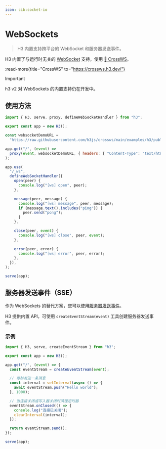 ```yaml
---
icon: cib:socket-io
---
```


# WebSockets

> H3 内置支持跨平台的 WebSocket 和服务器发送事件。

H3 内置了与运行时无关的 [WebSocket](https://developer.mozilla.org/en-US/docs/Web/API/WebSocket) 支持，使用 [🔌 CrossWS](https://crossws.h3.dev/)。

:read-more{title="CrossWS" to="https://crossws.h3.dev/"}

> [!IMPORTANT]
> h3 v2 对 WebSockets 的内置支持仍在开发中。

## 使用方法

<!-- automd:file code lang="js" src="../../examples/websocket.mjs" -->

```js [websocket.mjs]
import { H3, serve, proxy, defineWebSocketHandler } from "h3";

export const app = new H3();

const websocketDemoURL =
  "https://raw.githubusercontent.com/h3js/crossws/main/examples/h3/public/index.html";

app.get("/", (event) =>
  proxy(event, websocketDemoURL, { headers: { "Content-Type": "text/html" } }),
);

app.use(
  "/_ws",
  defineWebSocketHandler({
    open(peer) {
      console.log("[ws] open", peer);
    },

    message(peer, message) {
      console.log("[ws] message", peer, message);
      if (message.text().includes("ping")) {
        peer.send("pong");
      }
    },

    close(peer, event) {
      console.log("[ws] close", peer, event);
    },

    error(peer, error) {
      console.log("[ws] error", peer, error);
    },
  }),
);

serve(app);
```

<!-- /automd -->

## 服务器发送事件（SSE）

作为 WebSockets 的替代方案，您可以使用[服务器发送事件](https://developer.mozilla.org/en-US/docs/Web/API/Server-sent_events)。

H3 提供内置 API，可使用 `createEventStream(event)` 工具创建服务器发送事件。

### 示例

<!-- automd:file code lang="js" src="../../examples/server-sent-events.mjs" -->

```js [server-sent-events.mjs]
import { H3, serve, createEventStream } from "h3";

export const app = new H3();

app.get("/", (event) => {
  const eventStream = createEventStream(event);

  // 每秒发送一条消息
  const interval = setInterval(async () => {
    await eventStream.push("Hello world");
  }, 1000);

  // 当连接关闭或写入器关闭时清理定时器
  eventStream.onClosed(() => {
    console.log("连接已关闭");
    clearInterval(interval);
  });

  return eventStream.send();
});

serve(app);
```

<!-- /automd -->